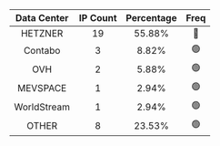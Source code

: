 | Data Center | IP Count | Percentage | Freq |
|:------------:|:--------:|:-----------:|:-----:|
| HETZNER | 19 | 55.88% | 🔴 |
| Contabo | 3 | 8.82% | 🟢 |
| OVH | 2 | 5.88% | 🟢 |
| MEVSPACE | 1 | 2.94% | 🟢 |
| WorldStream | 1 | 2.94% | 🟢 |
| OTHER | 8 | 23.53% | 🟢 |